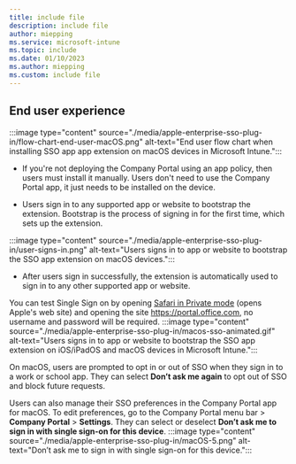 ```yaml
---
title: include file
description: include file
author: miepping
ms.service: microsoft-intune
ms.topic: include
ms.date: 01/10/2023
ms.author: miepping
ms.custom: include file
---
```


<!-- This include file is used in the Apple Enterprise SSO deployment guide docs. -->

## End user experience

:::image type="content" source="./media/apple-enterprise-sso-plug-in/flow-chart-end-user-macOS.png" alt-text="End user flow chart when installing SSO app app extension on macOS devices in Microsoft Intune.":::

- If you're not deploying the Company Portal using an app policy, then users must install it manually. Users don't need to use the Company Portal app, it just needs to be installed on the device.

- Users sign in to any supported app or website to bootstrap the extension. Bootstrap is the process of signing in for the first time, which sets up the extension.  

:::image type="content" source="./media/apple-enterprise-sso-plug-in/user-signs-in.png" alt-text="Users signs in to app or website to bootstrap the SSO app extension on macOS devices.":::

- After users sign in successfully, the extension is automatically used to sign in to any other supported app or website.

You can test Single Sign on by opening [Safari in Private mode](https://support.apple.com/guide/safari/browse-privately-ibrw1069/mac)  (opens Apple's web site) and opening the site https://portal.office.com, no username and password will be required.
:::image type="content" source="./media/apple-enterprise-sso-plug-in/macos-sso-animated.gif" alt-text="Users signs in to app or website to bootstrap the SSO app extension on iOS/iPadOS and macOS devices in Microsoft Intune.":::

On macOS, users are prompted to opt in or out of SSO when they sign in to a work or school app. They can select **Don’t ask me again** to opt out of SSO and block future requests.

Users can also manage their SSO preferences in the Company Portal app for macOS. To edit preferences, go to the Company Portal menu bar > **Company Portal** > **Settings**. They can select or deselect **Don’t ask me to sign in with single sign-on for this device**.
:::image type="content" source="./media/apple-enterprise-sso-plug-in/macOS-5.png" alt-text="Don’t ask me to sign in with single sign-on for this device.":::